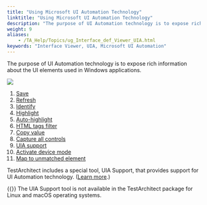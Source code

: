 ```yaml
--- 
title: "Using Microsoft UI Automation Technology"
linktitle: "Using Microsoft UI Automation Technology"
description: "The purpose of UI Automation technology is to expose rich information about the UI elements used in Windows applications."
weight: 9
aliases: 
    - /TA_Help/Topics/ug_Interface_def_Viewer_UIA.html
keywords: "Interface Viewer, UIA, Microsoft UI Automation"
---
```


The purpose of UI Automation technology is to expose rich information about the UI elements used in Windows applications.

![](/images/TA_Help/Images/ug_interface_definition15_UIA.png)

1.  [Save](/user-guide/interface-definitions/the-interface-viewer/other-functionalities/save-function-interface-viewer)
2.  [Refresh](/user-guide/interface-definitions/the-interface-viewer/other-functionalities/refresh-function-interface-viewer)
3.  [Identify](/user-guide/interface-definitions/the-interface-viewer/identifying-interface-elements-and-controls/point-to-identify-mode)
4.  [Highlight](/user-guide/interface-definitions/the-interface-viewer/identifying-interface-elements-and-controls/highlight)
5.  [Auto-highlight](/user-guide/interface-definitions/the-interface-viewer/identifying-interface-elements-and-controls/highlight)
6.  [HTML tags filter](/user-guide/interface-definitions/the-interface-viewer/other-functionalities/html-tags-filter-interface-viewer)
7.  [Copy value](/user-guide/interface-definitions/the-interface-viewer/other-functionalities/copy-value)
8.  [Capture all controls](/user-guide/interface-definitions/the-interface-viewer/other-functionalities/capture-all-controls)
9.  [UIA support](/user-guide/interface-definitions/the-interface-viewer/other-functionalities/using-microsoft-ui-automation-technology)
10. [Activate device mode](/automation-guide/application-testing/mobile-testing/testing-mobile-web-applications/testing-chrome-on-android/identifying-mobile-ui-controls)
11. [Map to unmatched element](/user-guide/interface-definitions/the-interface-viewer/maintaining-interface-definitions/mapping-controls-to-unmatched-elements)

TestArchitect includes a special tool, UIA Support, that provides support for UI Automation technology. \([Learn more](/automation-guide/microsoft-ui-automation/).\)

{{<restriction>}} The UIA Support tool is not available in the TestArchitect package for Linux and macOS operating systems.




